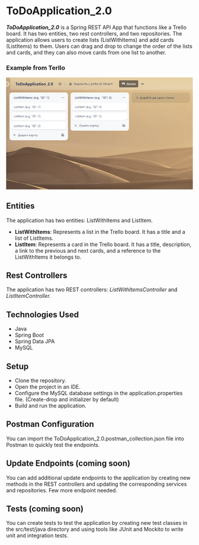 # ToDoApplication_2.0
***ToDoApplication_2.0*** is a Spring REST API App that functions like a Trello board.
It has two entities, two rest controllers, and two repositories.
The application allows users to create lists (ListWithItems) and add cards (ListItems) to them. 
Users can drag and drop to change the order of the lists and cards, and they can also move cards from one list to another.

### Example from Terllo
![How it works.](ToDoApplication_2.0.png)

## Entities
The application has two entities: ListWithItems and ListItem.

+ **ListWithItems**: Represents a list in the Trello board.
    It has a title and a list of ListItems.
+ **ListItem**: Represents a card in the Trello board.
  It has a title, description, a link to the previous and next cards, and a reference to the ListWithItems it belongs to.

## Rest Controllers
The application has two REST controllers: *ListWithItemsController* and *ListItemController.*

## Technologies Used
+ Java
+ Spring Boot
+ Spring Data JPA
+ MySQL

## Setup
+ Clone the repository.
+ Open the project in an IDE.
+ Configure the MySQL database settings in the application.properties file. (Create-drop and initializer by default)
+ Build and run the application.


## Postman Configuration
You can import the ToDoApplication_2.0.postman_collection.json file into Postman to quickly test the endpoints.

## Update Endpoints (coming soon)
You can add additional update endpoints to the application by creating new methods in the REST controllers and updating the corresponding services and repositories. Few more endpoint needed.

## Tests (coming soon)
You can create tests to test the application by creating new test classes in the src/test/java directory and using tools like JUnit and Mockito to write unit and integration tests.
